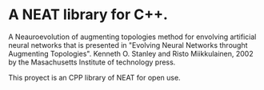 A NEAT library for C++.
======================

A Neauroevolution of augmenting topologies method for envolving artificial neural networks that is presented in "Evolving Neural Networks throught Augmenting Topologies". Kenneth O. Stanley and Risto Miikkulainen, 2002 by the Masachusetts Institute of technology press.

This proyect is an CPP library of NEAT for open use.

 
